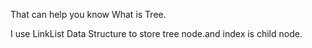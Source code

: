 That can help you know What is Tree.

I use LinkList Data Structure to store tree node.and index is child node.
